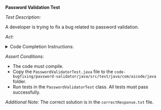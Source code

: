 **Password Validation Test**

*Test Description:*

A developer is trying to fix a bug related to password validation.

*Act:*

<details> 
<summary>Code Completion Instructions:</summary>

- Open the project `code-bugfixing/password-validator/java`.
- Open the `PasswordValidator` class.
- Comment out the `PASSWORD_REGEX` variable implementation.
- Type after the commented out code:

```java
private static final String PASSWORD_REGEX = 
```

- Wait for the suggestion.
- Accept a sequence of suggestions using the TAB and ENTER keys.
</details>

*Assert Conditions:*
- The code must compile.
- Copy the `PasswordValidatorTest.java` file to the `code-bugfixing/password-validator/java/src/test/java/com/aicode/java` folder.
- Run tests in the `PasswordValidatorTest` class. All tests must pass successfully.

*Additional Note:* The correct solution is in the `correctResponse.txt` file.